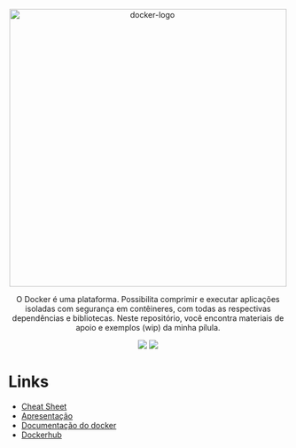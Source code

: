 <p align=center>
  <img width="500" src="https://upload.wikimedia.org/wikipedia/commons/thumb/4/4e/Docker_%28container_engine%29_logo.svg/1280px-Docker_%28container_engine%29_logo.svg.png" alt="docker-logo">
</p>
<p align="center">O Docker é uma plataforma. Possibilita comprimir e executar aplicações isoladas com segurança em contêineres, com todas as respectivas  dependências e bibliotecas. Neste repositório, você encontra materiais de apoio e exemplos (wip) da minha pílula.</p>
<p align=center>
  <img src="https://img.shields.io/badge/revisão-2-green">
  <img src="https://img.shields.io/badge/exemplos-WIP-green">
</p>

# Links
- [Cheat Sheet](https://www.docker.com/sites/default/files/d8/2019-09/docker-cheat-sheet.pdf)
- [Apresentação](https://docs.google.com/presentation/d/1GFphi2Wob2G5MrvEXT72ZnF3xoyhLKJBXnRaFjXfhJs/edit?usp=sharing)
- [Documentação do docker](https://docs.docker.com/engine/docker-overview/)
- [Dockerhub](http://dockerhub.com/)
